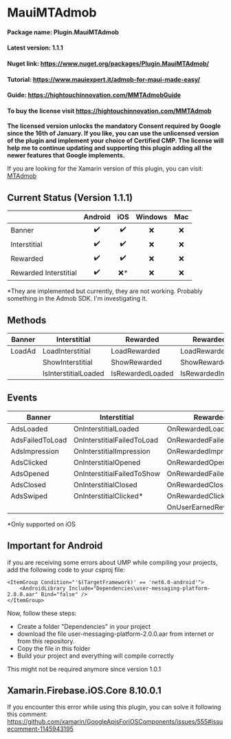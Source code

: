 # MauiMTAdmob

#### Package name: Plugin.MauiMTAdmob
#### Latest version: 1.1.1
#### Nuget link: https://www.nuget.org/packages/Plugin.MauiMTAdmob/
#### Tutorial: https://www.mauiexpert.it/admob-for-maui-made-easy/
#### Guide: https://hightouchinnovation.com/MMTAdmobGuide
#### To buy the license visit https://hightouchinnovation.com/MMTAdmob


**The licensed version unlocks the mandatory Consent required by Google since the 16th of January. 
If you like, you can use the unlicensed version of the plugin and implement your choice of Certified CMP.
The license will help me to continue updating and supporting this plugin adding all the newer features that Google implements.**

If you are looking for the Xamarin version of this plugin, you can visit: [MTAdmob](https://github.com/marcojak/MTAdmob)

## Current Status (Version 1.1.1)

|                       | **Android** | **iOS** | **Windows** | **Mac** |
|-----------------------|:-------------:|:---------:|:---------:|:---------:|
| Banner                |     :heavy_check_mark:     |   :heavy_check_mark:      |    :x:  |    :x:  |
| Interstitial          |     :heavy_check_mark:     |  :heavy_check_mark:       |    :x:  |    :x:  |
| Rewarded              |    :heavy_check_mark:    |    :heavy_check_mark:     |    :x:  |    :x:  |
| Rewarded Interstitial |   :heavy_check_mark:    |    :x:*  |    :x:  |    :x:  |

*They are implemented but currently, they are not working. Probably something in the Admob SDK. I'm investigating it.

## Methods
| **Banner** | **Interstitial**     | **Rewarded**     | **Rewarded Interstitial**  |
|:----------:|--------------------|----------------|--------------------------|
| LoadAd     | LoadInterstitial     | LoadRewarded     | LoadRewardedInterstitial     |
|            | ShowInterstitial     | ShowRewarded     | ShowRewardedInterstitial     |
|            | IsInterstitialLoaded | IsRewardedLoaded | IsRewardedInterstitialLoaded |


## Events
| **Banner**      | **Interstitial**           | **Rewarded**         | **Rewarded Interstitial** |
|-----------------|----------------------------|----------------------|---------------------------|
| AdsLoaded       | OnInterstitialLoaded       | OnRewardedLoaded     | OnRewardedLoaded          |
| AdsFailedToLoad | OnInterstitialFailedToLoad | OnRewardedFailedToLoad| OnRewardedFailedToLoad|
| AdsImpression   | OnInterstitialImpression   | OnRewardedImpression | OnRewardedImpression |
| AdsClicked      | OnInterstitialOpened	   | OnRewardedOpened	  | OnRewardedOpened	  |
| AdsOpened		  | OnInterstitialFailedToShow | OnRewardedFailedToShow| OnRewardedFailedToShow|
| AdsClosed       | OnInterstitialClosed	   | OnRewardedClosed	  | OnRewardedClosed	  |
| AdsSwiped 	  | OnInterstitialClicked*     | OnRewardedClicked*   | OnRewardedClicked*|
|  				  | 						   | OnUserEarnedReward   | OnUserEarnedReward|

*Only supported on iOS

## Important for Android

if you are receiving some errors about UMP while compiling your projects, add the following code to your csproj file:

	<ItemGroup Condition="'$(TargetFramework)' == 'net6.0-android'">		
		<AndroidLibrary Include="Dependencies\user-messaging-platform-2.0.0.aar" Bind="false" />
	</ItemGroup>

Now, follow these steps:


<ul>
<li>Create a folder "Dependencies" in your project</li>
<li>download the file user-messaging-platform-2.0.0.aar from internet or from this repository.</li>
<li>Copy the file in this folder</li>
<li>Build your project and everything will compile correctly</li>
</ul>

This might not be required anymore since version 1.0.1

## Xamarin.Firebase.iOS.Core 8.10.0.1

If you encounter this error while using this plugin, you can solve it following this comment: https://github.com/xamarin/GoogleApisForiOSComponents/issues/555#issuecomment-1145943195
